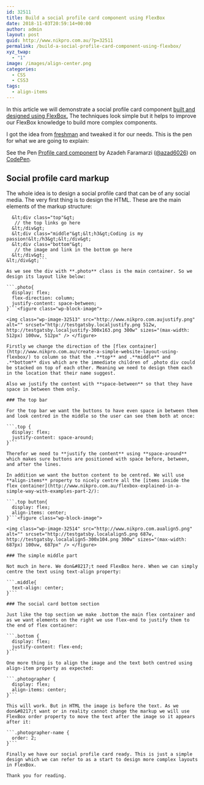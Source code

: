 ```yaml
---
id: 32511
title: Build a social profile card component using FlexBox
date: 2018-11-03T20:59:14+00:00
author: admin
layout: post
guid: http://www.nikpro.com.au/?p=32511
permalink: /build-a-social-profile-card-component-using-flexbox/
xyz_twap:
  - "1"
image: /images/align-center.png
categories:
  - CSS
  - CSS3
tags:
  - align-items
---
```

In this article we will demonstrate a social profile card component [built and designed using FlexBox.](http://www.nikpro.com.au/a-felxbox-dice-as-an-example-of-different-flexbox-properties/) The techniques look simple but it helps to improve our FlexBox knowledge to build more complex components. 

I got the idea from <a href="https://freshman.tech/flexbox/" target="_blank" rel="noreferrer noopener">freshman</a> and tweaked it for our needs. This is the pen for what we are going to explain:

<p class="codepen" data-height="400" data-theme-id="0" data-slug-hash="XyWRVg" data-default-tab="css,result" data-user="azad6026" data-pen-title="Profile card component">
  See the Pen <a href="https://codepen.io/azad6026/pen/XyWRVg/">Profile card component</a> by Azadeh Faramarzi (<a href="https://codepen.io/azad6026">@azad6026</a>) on <a href="https://codepen.io">CodePen</a>.
</p>



## Social profile card markup

The whole idea is to design a social profile card that can be of any social media. The very first thing is to design the HTML. These are the main elements of the markup structure:

```&lt;div class="photo"&gt;
  &lt;div class="top"&gt;
   // the top links go here
  &lt;/div&gt;
  &lt;div class="middle"&gt;&lt;h3&gt;Coding is my passion!&lt;/h3&gt;&lt;/div&gt;
  &lt;div class="bottom"&gt;
   // the image and link in the bottom go here
  &lt;/div&gt;
&lt;/div&gt;```

As we see the div with **.photo** class is the main container. So we design its layout like below:

```.photo{
  display: flex;
  flex-direction: column;
  justify-content: space-between;
}```<figure class="wp-block-image">

<img class="wp-image-32513" src="http://www.nikpro.com.aujustify.png" alt="" srcset="http://testgatsby.localjustify.png 512w, http://testgatsby.localjustify-300x163.png 300w" sizes="(max-width: 512px) 100vw, 512px" /> </figure> 

Firstly we change the direction of the [flex container](http://www.nikpro.com.au/create-a-simple-website-layout-using-flexbox/) to column so that the .**top** and .**middle** and  .**bottom** divs which are the immediate children of .photo div could be stacked on top of each other. Meaning we need to design them each in the location that their name suggest.

Also we justify the content with **space-between** so that they have space in between them only.

### The top bar

For the top bar we want the buttons to have even space in between them and look centred in the middle so the user can see them both at once:

```.top {
  display: flex;
  justify-content: space-around;
}```

Therefor we need to **justify the content** using **space-around** which makes sure buttons are positioned with space before, between, and after the lines.

In addition we want the button content to be centred. We will use **align-items** property to nicely centre all the [items inside the flex container](http://www.nikpro.com.au/flexbox-explained-in-a-simple-way-with-examples-part-2/):

```.top button{
  display: flex;
  align-items: center;
}```<figure class="wp-block-image">

<img class="wp-image-32514" src="http://www.nikpro.com.aualign5.png" alt="" srcset="http://testgatsby.localalign5.png 687w, http://testgatsby.localalign5-300x104.png 300w" sizes="(max-width: 687px) 100vw, 687px" /> </figure> 

### The simple middle part

Not much in here. We don&#8217;t need FlexBox here. When we can simply centre the text using text-align property:

```.middle{
  text-align: center;
}```

### The social card bottom section

Just like the top section we make .bottom the main flex container and as we want elements on the right we use flex-end to justify them to the end of flex container:

```.bottom {
  display: flex;
  justify-content: flex-end;
}```

One more thing is to align the image and the text both centred using align-item property as expected:

```.photographer {
  display: flex;
  align-items: center;
}```

This will work. But in HTML the image is before the text. As we don&#8217;t want or in reality cannot change the markup we will use FlexBox order property to move the text after the image so it appears after it:

```.photographer-name {
  order: 2;
}```

Finally we have our social profile card ready. This is just a simple design which we can refer to as a start to design more complex layouts in FlexBox.

Thank you for reading.
